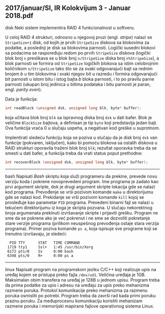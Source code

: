 2017/januar/SI, IR Kolokvijum 3 - Januar 2018.pdf
--------------------------------------------------------------------------------
disk
Neki sistem implementira RAID 4 funkcionalnost u softveru. 

U celoj RAID 4 strukturi, odnosno u njegovoj pruzi (engl. *stripe*) nalazi se `StripeSize+1` disk, od kojih je prvih `StripeSize` diskova sa blokovima za podatke, a poslednji je disk sa blokovima  parnosti.  Logički  susedni  blokovi  sa  podacima  se  raspoređuju  redom  po  prvih `StripeSize` diskova (logički blok broj `n` preslikava se u blok broj `n/StripeSize` diska broj `n%StripeSize`),  a  blok  parnosti  se  formira  od `StripeSize` logičkih  blokova  sa  istim celobrojnim  količnikom `n/StripeSize` tako  što  se  za  svaki  odgovarajući  bajt  sa  rednim brojem $b$ u tim blokovima i svaki njegov bit u razredu $i$ formira odgovarajući bit parnosti u istom bitu $i$ istog bajta $b$ bloka parnosti, i to po pravilu parne parnosti (ukupan broj jedinica u bitima podataka i bitu parnosti je paran, engl. *parity even*). 

Data je funkcija:
```cpp
int readBlock (unsigned dsk, unsigned long blk, byte* buffer);
```
koja  učitava  blok  broj `blk` sa  ispravnog  diska  broj `dsk` u  dati  bafer.  Blok  je  veličine `BlockSize` bajtova, a definisan je tip `byte` koji predstavlja jedan bajt. Ova funkcija vraća 0 u slučaju uspeha, a negativan kod greške u suprotnom.

Implentirati  sledeću  funkciju  koja  se  poziva  u  slučaju  da  je  disk  broj `dsk` van  funkcije (pokvaren, isključen), kako bi pomoću blokova sa ostalih diskova u RAID strukturi oporavila traženi blok broj `blk`; rezultat oporavka treba da se smesti u dati bafer, a funkcija treba da vrati status poput prethodne:
```cpp
int recoverBlock (unsigned dsk, unsigned long blk, byte* buffer);
```

--------------------------------------------------------------------------------
bash
Napisati *Bash* skriptu koja služi programeru da prekine, prevede novu verziju koda i pokrene novoprevedeni  program.  Ime  programa  je  zadato  kao  prvi  argument  skripte,  dok  je  drugi argument skripte lokacija gde se nalazi kod programa. Prevođenje se vrši pozivom komande `make` u direktorijumu gde se nalazi kod. Prekidanje se vrši pozivom komande `kill` kojoj se prosleđuje  kao  parametar `PID` programa.  Prevedeni  binarni  fajl  se  nalazi  u  tekućem direktorijumu  iz  koga  je  skripta  pozvana.  U  slučaju  nekorektnog  broja  argumenata  prekinuti izvršavanje skripte i prijaviti grešku. Program ne sme da se pokrene ako je već pokrenut i ne sme se dozvoliti pokretanje stare verzije programa (prilikom neuspešnog prevođenja ostaje stara verzija programa). Primer poziva komande `ps a`, koja ispisuje sve programe koji se trenutno izvršavaju, je sledeći:
```
  PID TTY      STAT   TIME COMMAND 
 1719 tty1     Ssl+   1:45 /usr/bin/Xorg 
 6172 pts/0    Ss     0:00 bash 
 6398 pts/0    R+     0:00 ps a 
```

--------------------------------------------------------------------------------
linux
Napisati  program  na  programskom  jeziku  C/C++  koji  realizuje  upis  na  uređaj  kojem  se pristupa preko fajla `/dev/ud1`. Veličina uređaja je 1GB. Maksimalan obim transfera na uređaj je 128B u jednom upisu. Program treba da prima podatke za upis i adresu na uređaju za upis preko  mehanizma  razmene  poruka.  Protokol  komunikacije  preko  mehanizma  za razmenu poruka osmisliti po potrebi. Program treba da završi rad kada primi poruku praznu poruku. Za međuprocesnu  komunikaciju  koristiti  mehanizam  razmene  poruka  i  memorijski  mapirane fajlove operativnog sistema Linux. 

